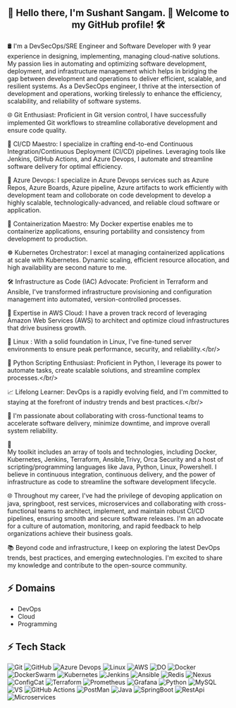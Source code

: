 <h2 align="center">👋 Hello there, I'm Sushant Sangam. 🚀 Welcome to my GitHub profile! 🛠️ </h2>

🛢️ I'm a DevSecOps/SRE Engineer and Software Developer with 9 year experience in designing, implementing, managing cloud-native solutions. My passion lies in automating and optimizing software development, deployment, and infrastructure management which helps in bridging the gap between development and operations to deliver efficient, scalable, and resilient systems. As a DevSecOps engineer, I thrive at the intersection of development and operations, working tirelessly to enhance the efficiency, scalability, and reliability of software systems.</br>


🌐 Git Enthusiast: Proficient in Git version control, I have successfully implemented Git workflows to streamline collaborative development and ensure code quality.

🚀 CI/CD Maestro: I specialize in crafting end-to-end Continuous Integration/Continuous Deployment (CI/CD) pipelines. Leveraging tools like Jenkins, GitHub Actions, and Azure Devops, I automate and streamline software delivery for optimal efficiency.

💼 Azure Devops: I specialize in Azure Devops services such as Azure Repos, Azure Boards, Azure pipeline, Azure artifacts to work efficiently with development team and colloborate on code development to develop a highly scalable, technologically-advanced, and reliable cloud software or application. 

🐳 Containerization Maestro: My Docker expertise enables me to containerize applications, ensuring portability and consistency from development to production.

☸️ Kubernetes Orchestrator: I excel at managing containerized applications at scale with Kubernetes. Dynamic scaling, efficient resource allocation, and high availability are second nature to me.

🛠️ Infrastructure as Code (IAC) Advocate: Proficient in Terraform and Ansible, I've transformed infrastructure provisioning and configuration management into automated, version-controlled processes.

💼 Expertise in AWS Cloud: I have a proven track record of leveraging Amazon Web Services (AWS) to architect and optimize cloud infrastructures that drive business growth.

🐧 Linux : With a solid foundation in Linux, I've fine-tuned server environments to ensure peak performance, security, and reliability.</br/>

🐍 Python Scripting Enthusiast: Proficient in Python, I leverage its power to automate tasks, create scalable solutions, and streamline complex processes.</br/>

📈 Lifelong Learner: DevOps is a rapidly evolving field, and I'm committed to staying at the forefront of industry trends and best practices.</br/>

🤝 I'm passionate about collaborating with cross-functional teams to accelerate software delivery, minimize downtime, and improve overall system reliability.</br>


🔧 <br>My toolkit includes an array of tools and technologies, including Docker, Kubernetes, Jenkins, Terraform, Ansible,Trivy, Orca Security and a host of scripting/programming languages like Java, Python, Linux, Powershell. I believe in continuous integration, continuous delivery, and the power of infrastructure as code to streamline the software development lifecycle.</br>

🌐 Throughout my career, I've had the privilege of devoping application on java, springboot, rest services, microservices and collaborating with cross-functional teams to architect, implement, and maintain robust CI/CD pipelines, ensuring smooth and secure software releases. I'm an advocate for a culture of automation, monitoring, and rapid feedback to help organizations achieve their business goals.</br>

📚 Beyond code and infrastructure, I keep on exploring the latest DevOps trends, best practices, and emerging ewtechnologies. I'm excited to share my knowledge and contribute to the open-source community. </br>


## ⚡ Domains
- DevOps
- Cloud
- Programming

## ⚡ Tech Stack
![Git](https://img.shields.io/badge/GIT-E44C30?style=for-the-badge&logo=git&logoColor=white)
![GitHub](https://img.shields.io/badge/GitHub-100000?style=for-the-badge&logo=github&logoColor=white)
![Azure Devops](https://img.shields.io/badge/GitLab-330F63?style=for-the-badge&logo=gitlab&logoColor=white)
![Linux](https://img.shields.io/badge/Linux-FCC624?style=for-the-badge&logo=linux&logoColor=black)
![AWS](https://img.shields.io/badge/Amazon_AWS-FF9900?style=for-the-badge&logo=amazonaws&logoColor=white)
![DO](https://img.shields.io/badge/Digital_Ocean-0080FF?style=for-the-badge&logo=DigitalOcean&logoColor=white)
![Docker](https://img.shields.io/badge/docker-%230db7ed.svg?style=for-the-badge&logo=docker&logoColor=white)
![DockerSwarm](https://img.shields.io/badge/docker-%230db7ed.svg?style=for-the-badge&logo=docker&logoColor=white)
![Kubernetes](https://img.shields.io/badge/kubernetes-%23326ce5.svg?style=for-the-badge&logo=kubernetes&logoColor=white)
![Jenkins](https://img.shields.io/badge/Jenkins-D24939?style=for-the-badge&logo=Jenkins&logoColor=white)
![Ansible](https://img.shields.io/badge/ansible-%231A1918.svg?style=for-the-badge&logo=ansible&logoColor=white)
![Redis](https://img.shields.io/badge/Jenkins-D24939?style=for-the-badge&logo=Jenkins&logoColor=white)
![Nexus](https://img.shields.io/badge/ansible-%231A1918.svg?style=for-the-badge&logo=ansible&logoColor=white)
![ConfigCat](https://img.shields.io/badge/Jenkins-D24939?style=for-the-badge&logo=Jenkins&logoColor=white)
![Terraform](https://img.shields.io/badge/terraform-%235835CC.svg?style=for-the-badge&logo=terraform&logoColor=white)
![Prometheus](https://img.shields.io/badge/Prometheus-E6522C?style=for-the-badge&logo=Prometheus&logoColor=white)
![Grafana](https://img.shields.io/badge/grafana-%23F46800.svg?style=for-the-badge&logo=grafana&logoColor=white)
![Python](https://img.shields.io/badge/-Python-000?style=for-the-badge&logo=python)
![MySQL](	https://img.shields.io/badge/MySQL-00000F?style=for-the-badge&logo=mysql&logoColor=white)
![VS](https://img.shields.io/badge/Visual_Studio_Code-0078D4?style=for-the-badge&logo=visual%20studio%20code&logoColor=white)
![GitHub Actions](https://img.shields.io/badge/-Github_Actions-2088FF?style=flat-square&logo=github-actions&logoColor=white)
![PostMan](https://img.shields.io/badge/Postman-FF6C37?style=for-the-badge&logo=postman&logoColor=white)
![Java](https://img.shields.io/badge/-Jira-000?&style=for-the-badge&logo=Jira-Software&logoColor=0052CC)
![SpringBoot](https://img.shields.io/badge/Heroku-430098?style=for-the-badge&logo=heroku&logoColor=white)
![RestApi](https://img.shields.io/badge/-Raspberry%20Pi-C51A4A?style=for-the-badge&logo=Raspberry-Pi) 
![Microservices](https://img.shields.io/badge/-Arduino-00979D?style=for-the-badge&logo=Arduino&logoColor=white) 
